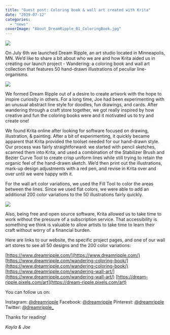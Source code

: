 ```yaml
---
title: "Guest post: Coloring book & wall art created with Krita"
date: "2019-07-12"
categories: 
  - "news"
coverImage: "About_DreamRipple_01_ColoringBook.jpg"
---
```


![](../images/About_DreamRipple_01_ColoringBook.jpg)

On July 6th we launched Dream Ripple, an art studio located in Minneapolis, MN. We’d like to share a bit about who we are and how Krita aided us in creating our launch project - Wandering: a coloring book and wall art collection that features 50 hand-drawn illustrations of peculiar line-organisms.

![](../images/Wandering_ColoringBook_01_Book.jpg)

We formed Dream Ripple out of a desire to create artwork with the hope to inspire curiosity in others. For a long time, Joe had been experimenting with an unusual abstract line style for doodles, fun drawings, and cards. After wandering through a craft store together, we got really inspired by how creative and fun the coloring books were and it motivated us to try and create one!

We found Krita online after looking for software focused on drawing, illustration, & painting. After a bit of experimenting, it quickly became apparent that Krita provided the toolset needed for our hand-drawn style. Our process was fairly straightforward: we started with pencil sketches, scanned them into Krita, and used a combination of the Stabilizer Brush and Bezier Curve Tool to create crisp uniform lines while still trying to retain the organic feel of the hand-drawn sketch. We’d then print out the illustrations, mark-up design adjustments with a red pen, and revise in Krita over and over until we were happy with it.

For the wall art color variations, we used the Fill Tool to color the areas between the lines. Since we used flat colors, we were able to add an additional 200 color variations to the 50 illustrations fairly quickly.

![](../images/Wandering_WallArt_01_WallArt.jpg)

Also, being free and open source software, Krita allowed us to take time to work without the pressure of a subscription service. That accessibility is something we think is valuable to allow artists to take time to learn their craft without worry of a financial burden.

Here are links to our website, the specific project pages, and one of our wall art stores to see all 50 designs and the 200 color variations:

[https://www.dreamripple.com/](https://www.dreamripple.com/) [https://www.dreamripple.com/wandering-coloring-book/](https://www.dreamripple.com/wandering-coloring-book/) [https://www.dreamripple.com/wandering-wall-art/](https://www.dreamripple.com/wandering-wall-art/) [https://dream-ripple.pixels.com/art](https://dream-ripple.pixels.com/art)

You can follow us on:

Instagram: [@dreamripple](https://www.instagram.com/dreamripple/) Facebook: [@dreamripple](https://www.facebook.com/dreamripple) Pinterest: [@dreamripple](https://www.pinterest.com/dreamripple/) Twitter: [@dreamripple\_](https://www.twitter.com/dreamripple_)

Thanks for reading!

_Kayla & Joe_
